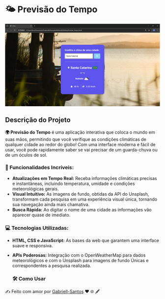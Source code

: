 # 🌤️ Previsão do Tempo

![Preview do Projeto](https://github.com/Gabriell-Santos/Previsao_do_Tempo/blob/master/Previa_Imagem.png)

## Descrição do Projeto

**🌍 Previsão do Tempo** é uma aplicação interativa que coloca o mundo em suas mãos, permitindo que você verifique as condições climáticas de qualquer cidade ao redor do globo! 
Com uma interface moderna e fácil de usar, você pode rapidamente saber se vai precisar de um guarda-chuva ou de um óculos de sol.

### 🚀 Funcionalidades Incríveis:
- **Atualizações em Tempo Real:** Receba informações climáticas precisas e instantâneas, incluindo temperatura, umidade e condições meteorológicas gerais.
- **Visual Intuitivo:** As imagens de fundo, obtidas da API do Unsplash, transformam cada pesquisa em uma experiência visual única, tornando sua navegação ainda mais chamativa.
- **Busca Rápida:** Ao digitar o nome de uma cidade as informações vão aparecer quase de imediato.

### 💻 Tecnologias Utilizadas:
- **HTML, CSS e JavaScript:** As bases da web que garantem uma interface suave e responsiva.
- **APIs Poderosas:** Integração com o OpenWeatherMap para dados meteorológicos e com o Unsplash para imagens de fundo Únicas e correspondentes a pesquisa realizada.

  ### 🛠️ Como Usar  



✍️ Feito com amor por [Gabriell-Santos](https://github.com/Gabriell-Santos) ❤️ 🌐 🖋️
